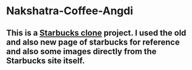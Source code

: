 # Nakshatra-Coffee-Angdi

## This is a [Starbucks clone](https://legendary-pie-3c704b.netlify.app) project. I used the old and also new page of starbucks for reference and also some images directly from the Starbucks site itself.
